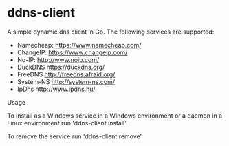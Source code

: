 ddns-client
===========

A simple dynamic dns client in Go. The following services are supported:
 - Namecheap:	https://www.namecheap.com/
 - ChangeIP:	https://www.changeip.com/
 - No-IP:		http://www.noip.com/
 - DuckDNS		https://duckdns.org/
 - FreeDNS		http://freedns.afraid.org/
 - System-NS	http://system-ns.com/
 - IpDns	http://www.ipdns.hu/

Usage

To install as a Windows service in a Windows environment or a daemon in a Linux environment run 'ddns-client install'. 

To remove the service run 'ddns-client remove'.
